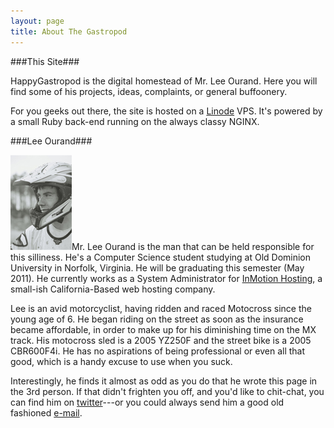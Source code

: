 ```yaml
---
layout: page
title: About The Gastropod
---
```

###This Site### 

HappyGastropod is the digital homestead of Mr. Lee Ourand. Here you will find some of his projects, ideas, complaints, or general buffoonery. 

For you geeks out there, the site is hosted on a [Linode](http://linode.com) VPS. It's powered by a small Ruby back-end running on the always classy NGINX.

###Lee Ourand### 

![Portrait of Lee](/resources/portrait.jpg)Mr. Lee Ourand is the man that can be held responsible for this silliness. He's a Computer Science student studying at Old Dominion University in Norfolk, Virginia. He will be graduating this semester (May 2011). He currently works as a System Administrator for [InMotion Hosting](http://inmotionhosting.com), a small-ish California-Based web hosting company.

Lee is an avid motorcyclist, having ridden and raced Motocross since the young age of 6. He began riding on the street as soon as the insurance became affordable, in order to make up for his diminishing time on the MX track. His motocross sled is a 2005 YZ250F and the street bike is a 2005 CBR600F4i. He has no aspirations of being professional or even all that good, which is a handy excuse to use when you suck.

Interestingly, he finds it almost as odd as you do that he wrote this page in the 3rd person. If that didn't frighten you off, and you'd like to chit-chat, you can find him on [twitter](http://twitter.com/the_gastropod)---or you could always send him a good old fashioned <a href="mailto:&#108;&#101;&#101;&#64;&#104;&#97;&#112;&#112;&#121;&#103;&#97;&#115;&#116;&#114;&#111;&#112;&#111;&#100;&#46;&#99;&#111;&#109;">e-mail</a>.